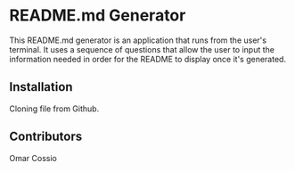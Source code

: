 # README.md Generator
This README.md generator is an application that runs from the user's terminal. It uses a sequence of questions that allow the user to input the information needed in order for the README to display once it's generated. 

## Installation 
Cloning file from Github.

## Contributors
Omar Cossio

